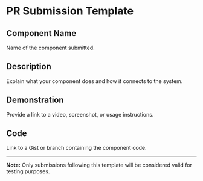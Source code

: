 # PR Submission Template

## Component Name
Name of the component submitted.

## Description
Explain what your component does and how it connects to the system.

## Demonstration
Provide a link to a video, screenshot, or usage instructions.

## Code
Link to a Gist or branch containing the component code.

---
**Note:** Only submissions following this template will be considered valid for testing purposes.
